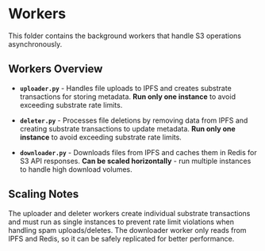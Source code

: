 # Workers

This folder contains the background workers that handle S3 operations asynchronously.

## Workers Overview

- **`uploader.py`** - Handles file uploads to IPFS and creates substrate transactions for storing metadata. **Run only one instance** to avoid exceeding substrate rate limits.

- **`deleter.py`** - Processes file deletions by removing data from IPFS and creating substrate transactions to update metadata. **Run only one instance** to avoid exceeding substrate rate limits.

- **`downloader.py`** - Downloads files from IPFS and caches them in Redis for S3 API responses. **Can be scaled horizontally** - run multiple instances to handle high download volumes.

## Scaling Notes

The uploader and deleter workers create individual substrate transactions and must run as single instances to prevent rate limit violations when handling spam uploads/deletes. The downloader worker only reads from IPFS and Redis, so it can be safely replicated for better performance.

